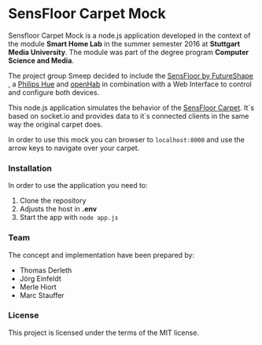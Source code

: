 # SensFloor Carpet Mock

Sensfloor Carpet Mock is a node.js application developed in the context of the module **Smart Home Lab** in the summer semester 2016 at **Stuttgart Media University**. The module was part of the degree program **Computer Science and Media**.

The project group Smeep decided to include the [SensFloor by FutureShape](http://www.future-shape.com/index.php/en/technologies/23/sensfloor-large-area-sensor-system) , a [Philips Hue](http://www2.meethue.com/de-DE) and [openHab](http://www.openhab.org/) in combination with a Web Interface to control and configure both devices. 

This node.js application simulates the behavior of the [SensFloor Carpet](http://www.future-shape.com/index.php/en/technologies/23/sensfloor-large-area-sensor-system). It´s based on socket.io and provides data to it´s connected clients in the same way the original carpet does. 

In order to use this mock you can browser to ```localhost:8000``` and use the arrow keys to navigate over your carpet.

### Installation
In order to use the application you need to:

1. Clone the repository
2. Adjusts the host in **.env**
3. Start the app with ```node app.js```


### Team
The concept and implementation have been prepared by:

- Thomas Derleth
- Jörg Einfeldt
- Merle Hiort
- Marc Stauffer

### License
This project is licensed under the terms of the MIT license.
